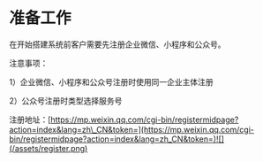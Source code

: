 # 准备工作

在开始搭建系统前客户需要先注册企业微信、小程序和公众号。

注意事项：

1）企业微信、小程序和公众号注册时使用同一企业主体注册

2）公众号注册时类型选择服务号

注册地址：[https://mp.weixin.qq.com/cgi-bin/registermidpage?action=index&lang=zh\_CN&token=](https://mp.weixin.qq.com/cgi-bin/registermidpage?action=index&lang=zh_CN&token=)![](/assets/register.png)

